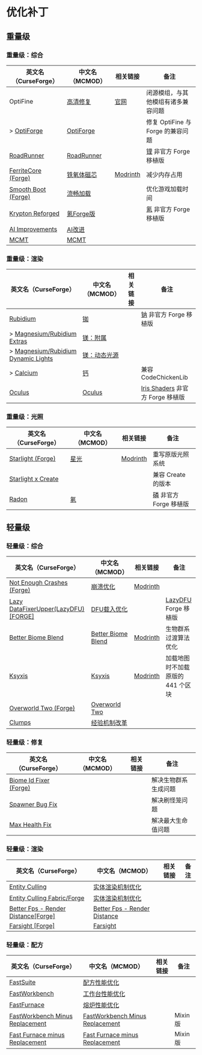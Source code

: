 # 优化补丁

## 重量级

### 重量级：综合

| 英文名（CurseForge）                                                                  | 中文名（MCMOD）                                    | 相关链接                                          | 备注                                                           |
| ------------------------------------------------------------------------------------- | -------------------------------------------------- | ------------------------------------------------- | -------------------------------------------------------------- |
| OptiFine                                                                              | [高清修复](https://www.mcmod.cn/class/36.html)     | [官网](https://optifine.net/home)                 | 闭源模组，与其他模组有诸多兼容问题                             |
| > [OptiForge](https://www.curseforge.com/minecraft/mc-mods/optiforge)                 | [OptiForge](https://www.mcmod.cn/class/2395.html)  |                                                   | 修复 OptiFine 与 Forge 的兼容问题                              |
| [RoadRunner](https://www.curseforge.com/minecraft/mc-mods/roadrunner)                 | [RoadRunner](https://www.mcmod.cn/class/4852.html) |                                                   | [锂](https://www.mcmod.cn/class/2292.html) 非官方 Forge 移植版 |
| [FerriteCore (Forge)](https://www.curseforge.com/minecraft/mc-mods/ferritecore)       | [铁氧体磁芯](https://www.mcmod.cn/class/3888.html) | [Modrinth](https://modrinth.com/mod/ferrite-core) | 减少内存占用                                                   |
| [Smooth Boot (Forge)](https://www.curseforge.com/minecraft/mc-mods/smooth-boot-forge) | [流畅加载](https://www.mcmod.cn/class/3422.html)   |                                                   | 优化游戏加载时间                                               |
| [Krypton Reforged](https://www.curseforge.com/minecraft/mc-mods/krypton-reforged)     | [氪Forge版](https://www.mcmod.cn/class/5146.html)  |                                                   | [氪](https://www.mcmod.cn/class/3399.html) 非官方 Forge 移植版 |
| [AI Improvements](https://www.curseforge.com/minecraft/mc-mods/ai-improvements)       | [AI改进](https://www.mcmod.cn/class/1480.html)     |                                                   |                                                                |
| [MCMT](https://www.curseforge.com/minecraft/mc-mods/mcmt-multithreading)              | [MCMT](https://www.mcmod.cn/class/3153.html)       |                                                   |                                                                |

### 重量级：渲染

| 英文名（CurseForge）                                                                                       | 中文名（MCMOD）                                      | 相关链接 | 备注                                                                     |
| ---------------------------------------------------------------------------------------------------------- | ---------------------------------------------------- | -------- | ------------------------------------------------------------------------ |
| [Rubidium](https://www.curseforge.com/minecraft/mc-mods/rubidium)                                          | [铷](https://www.mcmod.cn/class/5608.html)           |          | [钠](https://www.mcmod.cn/class/2785.html) 非官方 Forge 移植版           |
| > [Magnesium/Rubidium Extras](https://www.curseforge.com/minecraft/mc-mods/magnesium-extras)               | [镁：附属](https://www.mcmod.cn/class/5312.html)     |          |                                                                          |
| > [Magnesium/Rubidium Dynamic Lights](https://www.curseforge.com/minecraft/mc-mods/dynamiclights-reforged) | [镁：动态光源](https://www.mcmod.cn/class/5302.html) |          |                                                                          |
| > [Calcium](https://www.curseforge.com/minecraft/mc-mods/calcium)                                          | [钙](https://www.mcmod.cn/class/5212.html)           |          | 兼容 CodeChickenLib                                                      |
| [Oculus](https://www.curseforge.com/minecraft/mc-mods/oculus)                                              | [Oculus](https://www.mcmod.cn/class/5741.html)       |          | [Iris Shaders](https://www.mcmod.cn/class/3697.html) 非官方 Forge 移植版 |

### 重量级：光照

| 英文名（CurseForge）                                                                  | 中文名（MCMOD）                              | 相关链接                                             | 备注                                                           |
| ------------------------------------------------------------------------------------- | -------------------------------------------- | ---------------------------------------------------- | -------------------------------------------------------------- |
| [Starlight (Forge)](https://www.curseforge.com/minecraft/mc-mods/starlight-forge)     | [星光](https://www.mcmod.cn/class/3303.html) | [Modrinth](https://modrinth.com/mod/starlight-forge) | 重写原版光照系统                                               |
| [Starlight x Create](https://www.curseforge.com/minecraft/mc-mods/starlight-x-create) |                                              |                                                      | 兼容 Create 的版本                                             |
| [Radon](https://www.curseforge.com/minecraft/mc-mods/radon)                           | [氡](https://www.mcmod.cn/class/5911.html)   |                                                      | [磷](https://www.mcmod.cn/class/1766.html) 非官方 Forge 移植版 |

## 轻量级

### 轻量级：综合

| 英文名（CurseForge）                                                                                | 中文名（MCMOD）                                            | 相关链接                                                | 备注                                                         |
| --------------------------------------------------------------------------------------------------- | ---------------------------------------------------------- | ------------------------------------------------------- | ------------------------------------------------------------ |
| [Not Enough Crashes (Forge)](https://www.curseforge.com/minecraft/mc-mods/not-enough-crashes-forge) | [崩溃优化](https://www.mcmod.cn/class/2441.html)           | [Modrinth](https://modrinth.com/mod/notenoughcrashes)   |                                                              |
| [Lazy DataFixerUpper(LazyDFU) [FORGE]](https://www.curseforge.com/minecraft/mc-mods/lazy-dfu-forge) | [DFU载入优化](https://www.mcmod.cn/class/3407.html)        |                                                         | [LazyDFU](https://www.mcmod.cn/class/3407.html) Forge 移植版 |
| [Better Biome Blend](https://www.curseforge.com/minecraft/mc-mods/better-biome-blend)               | [Better Biome Blend](https://www.mcmod.cn/class/6107.html) | [Modrinth](https://modrinth.com/mod/better-biome-blend) | 生物群系过渡算法优化                                         |
| [Ksyxis](https://www.curseforge.com/minecraft/mc-mods/ksyxis)                                       | [Ksyxis](https://www.mcmod.cn/class/5104.html)             | [Modrinth](https://modrinth.com/mod/ksyxis)             | 加载地图时不加载原版的 441 个区块                            |
| [Overworld Two (Forge)](https://www.curseforge.com/minecraft/mc-mods/overworld-two-forge)           | [Overworld Two](https://www.mcmod.cn/class/4558.html)      |                                                         |                                                              |
| [Clumps](https://www.curseforge.com/minecraft/mc-mods/clumps)                                       | [经验机制改革](https://www.mcmod.cn/class/1499.html)       |                                                         |                                                              |

### 轻量级：修复

| 英文名（CurseForge）                                                                  | 中文名（MCMOD） | 相关链接 | 备注                 |
| ------------------------------------------------------------------------------------- | --------------- | -------- | -------------------- |
| [Biome Id Fixer (Forge)](https://www.curseforge.com/minecraft/mc-mods/biome-id-fixer) |                 |          | 解决生物群系生成问题 |
| [Spawner Bug Fix](https://www.curseforge.com/minecraft/mc-mods/spawner-fix)           |                 |          | 解决刷怪笼问题       |
| [Max Health Fix](https://www.curseforge.com/minecraft/mc-mods/max-health-fix)         |                 |          | 解决最大生命值问题   |

### 轻量级：渲染

| 英文名（CurseForge）                                                                                           | 中文名（MCMOD）                                                      | 相关链接 | 备注 |
| -------------------------------------------------------------------------------------------------------------- | -------------------------------------------------------------------- | -------- | ---- |
| [Entity Culling](https://www.curseforge.com/minecraft/mc-mods/entity-culling)                                  | [实体渲染机制优化](https://www.mcmod.cn/class/3058.html)             |          |      |
| [Entity Culling Fabric/Forge](https://www.curseforge.com/minecraft/mc-mods/entityculling)                      | [实体渲染机制优化](https://www.mcmod.cn/class/3629.html)             |          |      |
| [Better Fps - Render Distance[Forge]](https://www.curseforge.com/minecraft/mc-mods/better-fps-render-distance) | [Better Fps - Render Distance](https://www.mcmod.cn/class/5242.html) |          |      |
| [Farsight [Forge]](https://www.curseforge.com/minecraft/mc-mods/farsight)                                      | [Farsight](https://www.mcmod.cn/class/5224.html)                     |          |      |

### 轻量级：配方

| 英文名（CurseForge）                                                                                            | 中文名（MCMOD）                                                         | 相关链接 | 备注     |
| --------------------------------------------------------------------------------------------------------------- | ----------------------------------------------------------------------- | -------- | -------- |
| [FastSuite](https://www.curseforge.com/minecraft/mc-mods/fastsuite)                                             | [配方性能优化](https://www.mcmod.cn/class/3822.html)                    |          |          |
| [FastWorkbench](https://www.curseforge.com/minecraft/mc-mods/fastworkbench)                                     | [工作台性能优化](https://www.mcmod.cn/class/1486.html)                  |          |          |
| [FastFurnace](https://www.curseforge.com/minecraft/mc-mods/fastfurnace)                                         | [熔炉性能优化](https://www.mcmod.cn/class/1485.html)                    |          |          |
| [FastWorkbench Minus Replacement](https://www.curseforge.com/minecraft/mc-mods/fastworkbench-minus-replacement) | [FastWorkbench Minus Replacement](https://www.mcmod.cn/class/3723.html) |          | Mixin 版 |
| [Fast Furnace minus Replacement](https://www.curseforge.com/minecraft/mc-mods/fastfurnace-minus-replacement)    | [Fast Furnace minus Replacement](https://www.mcmod.cn/class/5543.html)  |          | Mixin 版 |
